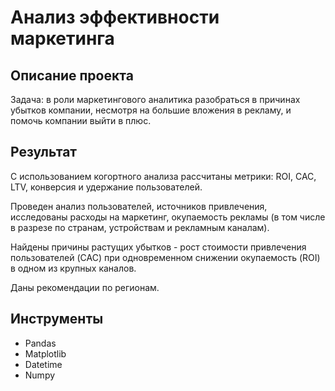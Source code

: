 # Анализ эффективности маркетинга

## Описание проекта

Задача: в роли маркетингового аналитика разобраться в причинах убытков компании, несмотря на большие вложения в рекламу, и помочь компании выйти в плюс.

## Результат
С использованием когортного анализа рассчитаны метрики: ROI, CAC, LTV, конверсия и удержание пользователей. 

Проведен анализ пользователей, источников привлечения, исследованы расходы на маркетинг, окупаемость рекламы (в том числе в разрезе по странам, устройствам и рекламным каналам).  

Найдены причины растущих убытков - рост стоимости привлечения пользователей (CAC) при одновременном снижении окупаемость (ROI) в одном из крупных каналов.  

Даны рекомендации по регионам.

## Инструменты
- Pandas
- Matplotlib
- Datetime
- Numpy
